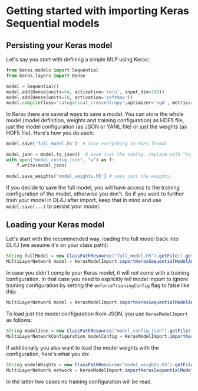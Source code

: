 # Getting started with importing Keras Sequential models

## Persisting your Keras model

Let's say you start with defining a simple MLP using Keras:

```python
from keras.models import Sequential
from keras.layers import Dense

model = Sequential()
model.add(Dense(units=64, activation='relu', input_dim=100))
model.add(Dense(units=10, activation='softmax'))
model.compile(loss='categorical_crossentropy',optimizer='sgd', metrics=['accuracy'])
```

In Keras there are several ways to save a model. You can store the whole model 
(model definition, weights and training configuration) as HDF5 file, just the
model configuration (as JSON or YAML file) or just the weights (as HDF5 file). 
Here's how you do each:

```python
model.save('full_model.h5')  # save everything in HDF5 format

model_json = model.to_json()  # save just the config. replace with "to_yaml" for YAML serialization
with open("model_config.json", "w") as f:
    f.write(model_json)

model.save_weights('model_weights.h5') # save just the weights.
```

If you decide to save the full model, you will have access to the training configuration of
the model, otherwise you don't. So if you want to further train your model in DL4J after import,
keep that in mind and use `model.save(...)` to persist your model.

## Loading your Keras model

Let's start with the recommended way, loading the full model back into DL4J (we assume it's
on your class path):

```java
String fullModel = new ClassPathResource("full_model.h5").getFile().getPath();
MultiLayerNetwork model = KerasModelImport.importKerasSequentialModelAndWeights(fullModel);

```

In case you didn't compile your Keras model, it will not come with a training configuration.
In that case you need to explicitly tell model import to ignore training configuration by 
setting the `enforceTrainingConfig` flag to false like this:

```java
MultiLayerNetwork model = KerasModelImport.importKerasSequentialModelAndWeights(fullModel, false);

```

To load just the model configuration from JSON, you use `KerasModelImport` as follows:

```java
String modelJson = new ClassPathResource("model_config.json").getFile().getPath();
MultiLayerNetworkConfiguration modelConfig = KerasModelImport.importKerasSequentialConfiguration(modelJson)
```

If additionally you also want to load the model weights with the configuration, here's what you do:

```java
String modelWeights = new ClassPathResource("model_weights.h5").getFile().getPath();
MultiLayerNetwork network = KerasModelImport.importKerasSequentialModelAndWeights(modelJson, modelWeights)
```

In the latter two cases no training configuration will be read.


